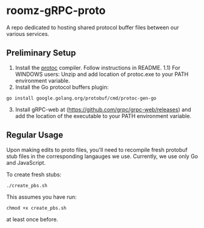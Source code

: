 # roomz-gRPC-proto
A repo dedicated to hosting shared protocol buffer files between our various services.

## Preliminary Setup
1. Install the [protoc](https://developers.google.com/protocol-buffers/docs/downloads) compiler. Follow instructions in README.
    1.1) For WINDOWS users: Unzip and add location of protoc.exe to your PATH environment variable.
2. Install the Go protocol buffers plugin:
```
go install google.golang.org/protobuf/cmd/protoc-gen-go
```
3. Install gRPC-web at (https://github.com/grpc/grpc-web/releases) and add the location of the executable to your PATH environment variable. 

## Regular Usage
Upon making edits to proto files, you'll need to recompile fresh protobuf stub files in the corresponding langauges we use. Currently, we use only Go and JavaScript.

To create fresh stubs:
```
./create_pbs.sh
```

This assumes you have run:
```
chmod +x create_pbs.sh
```
at least once before.
